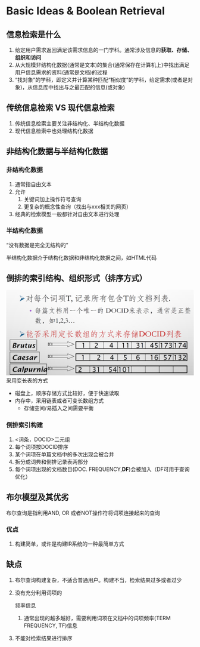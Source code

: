 # Basic Ideas & Boolean Retrieval

## 信息检索是什么

1. 给定用户需求返回满足该需求信息的一门学科。通常涉及信息的**获取、存储、组织和访问**
2. 从大规模非结构化数据(通常是文本)的集合(通常保存在计算机上)中找出满足用户信息需求的资料(通常是文档)的过程
3. “找对象”的学科，即定义并计算某种匹配“相似度”的学科，给定需求(或者是对象)，从信息库中找出与之最匹配的信息(或对象)

## 传统信息检索 VS 现代信息检索

1. 传统信息检索主要关注非结构化、半结构化数据
2. 现代信息检索中也处理结构化数据

## 非结构化数据与半结构化数据

### 非结构化数据

1. 通常指自由文本
2. 允许
   1. 关键词加上操作符号查询
   2. 更复杂的概念性查询（找出与xxx相关的网页）
3. 经典的检索模型一般都针对自由文本进行处理

### 半结构化数据

“没有数据是完全无结构的”

半结构化数据介于结构化数据和非结构化数据之间，如HTML代码



## 倒排的索引结构、组织形式（排序方式）

<img src="..\static\1-posting.png" alt="1-posting" style="zoom:50%;" />采用变长表的方式

- 磁盘上，顺序存储方式比较好，便于快速读取
- 内存中，采用链表或者可变长数组方式
  - 存储空间/易插入之间需要平衡

### 倒排索引构建

1. <词条，DOCID>二元组
2. 每个词项按DOCID排序
3. 某个词项在单篇文档中的多次出现会被合并
4. 拆分成词典和倒排记录表两部分
5. 每个词项出现的文档数目(DOC. FREQUENCY,**DF**)会被加入（DF可用于查询优化）

## 布尔模型及其优劣

布尔查询是指利用AND, OR 或者NOT操作符将词项连接起来的查询

### 优点

1. 构建简单，或许是构建IR系统的一种最简单方式

## 缺点

1. 布尔查询构建复杂，不适合普通用户。构建不当，检索结果过多或者过少

2. 没有充分利用词项的

   频率信息

   1. 通常出现的越多越好，需要利用词项在文档中的词项频率(TERM FREQUENCY, TF)信息

3. 不能对检索结果进行排序